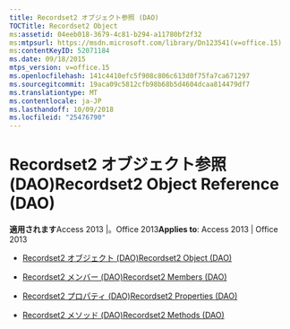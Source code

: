```yaml
---
title: Recordset2 オブジェクト参照 (DAO)
TOCTitle: Recordset2 Object
ms:assetid: 04eeb018-3679-4c81-b294-a11780bf2f32
ms:mtpsurl: https://msdn.microsoft.com/library/Dn123541(v=office.15)
ms:contentKeyID: 52071184
ms.date: 09/18/2015
mtps_version: v=office.15
ms.openlocfilehash: 141c4410efc5f908c806c613d0f75fa7ca671297
ms.sourcegitcommit: 19aca09c5812cfb98b68b5d4604dcaa814479df7
ms.translationtype: MT
ms.contentlocale: ja-JP
ms.lasthandoff: 10/09/2018
ms.locfileid: "25476790"
---
```

# <a name="recordset2-object-reference-dao"></a><span data-ttu-id="7f125-102">Recordset2 オブジェクト参照 (DAO)</span><span class="sxs-lookup"><span data-stu-id="7f125-102">Recordset2 Object Reference (DAO)</span></span>


<span data-ttu-id="7f125-103">**適用されます**Access 2013 |。Office 2013</span><span class="sxs-lookup"><span data-stu-id="7f125-103">**Applies to**: Access 2013 | Office 2013</span></span>



  - [<span data-ttu-id="7f125-104">Recordset2 オブジェクト (DAO)</span><span class="sxs-lookup"><span data-stu-id="7f125-104">Recordset2 Object (DAO)</span></span>](recordset2-object-dao.md)

  - [<span data-ttu-id="7f125-105">Recordset2 メンバー (DAO)</span><span class="sxs-lookup"><span data-stu-id="7f125-105">Recordset2 Members (DAO)</span></span>](recordset2-members-dao.md)

  - [<span data-ttu-id="7f125-106">Recordset2 プロパティ (DAO)</span><span class="sxs-lookup"><span data-stu-id="7f125-106">Recordset2 Properties (DAO)</span></span>](recordset2-properties-dao.md)

  - [<span data-ttu-id="7f125-107">Recordset2 メソッド (DAO)</span><span class="sxs-lookup"><span data-stu-id="7f125-107">Recordset2 Methods (DAO)</span></span>](recordset2-methods-dao.md)

